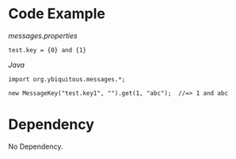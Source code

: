 Code Example
============

_messages.properties_

    test.key = {0} and {1}

_Java_

    import org.ybiquitous.messages.*;

    new MessageKey("test.key1", "").get(1, "abc");  //=> 1 and abc


Dependency
==========

No Dependency.
